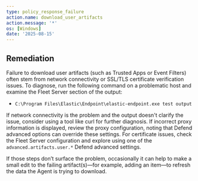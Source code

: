 ```yaml
---
type: policy_response_failure
action.name: download_user_artifacts
action.message: '*'
os: [Windows]
date: '2025-08-15'
---
```


## Remediation

Failure to download user artifacts (such as Trusted Apps or Event Filters) often stem from network connectivity or SSL/TLS certificate verification issues. To diagnose, run the following command on a problematic host and examine the Fleet Server section of the output:

- `C:\Program Files\Elastic\Endpoint\elastic-endpoint.exe test output`

If network connectivity is the problem and the output doesn't clarify the issue, consider using a tool like curl for further diagnosis. If incorrect proxy information is displayed, review the proxy configuration, noting that Defend advanced options can override these settings. For certificate issues, check the Fleet Server configuration and explore using one of the `advanced.artifacts.user.*` Defend advanced settings.

If those steps don’t surface the problem, occasionally it can help to make a small edit to the failing artifact(s)—for example, adding an item—to refresh the data the Agent is trying to download.
